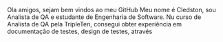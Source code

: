 Ola amigos, sejam bem vindos ao meu GitHub
Meu nome é Cledston, sou Analista de QA e estudante de Engenharia de Software.
Nu curso de Analista de QA pela TripleTen, consegui obter experiência em documentação de testes, design de testes, através 
